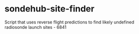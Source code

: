 # sondehub-site-finder
Script that uses reverse flight predictions to find likely undefined radiosonde launch sites - 6841
